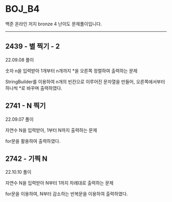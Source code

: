 # BOJ_B4
백준 온라인 저지 bronze 4 난이도 문제풀이입니다.

---

## 2439 - 별 찍기 - 2

22.09.08 풀이

숫자 n을 입력받아 1개부터 n개까지 *을 오른쪽 정렬하여 출력하는 문제

StringBuilder를 이용하여 n개의 빈칸으로 이루어진 문자열을 만들어, 오른쪽에서부터 하나씩 *로 바꾸며 출력하였다.

## 2741 - N 찍기

22.09.07 풀이

자연수 N을 입력받아, 1부터 N까지 출력하는 문제

for문을 활용하여 출력하였다.

## 2742 - 기찍 N

22.10.10 풀이

자연수 N을 입력받아 N부터 1까지 차례대로 출력하는 문제

for문을 이용하여, N부터 감소하는 반복문을 이용하여 출력하였다.